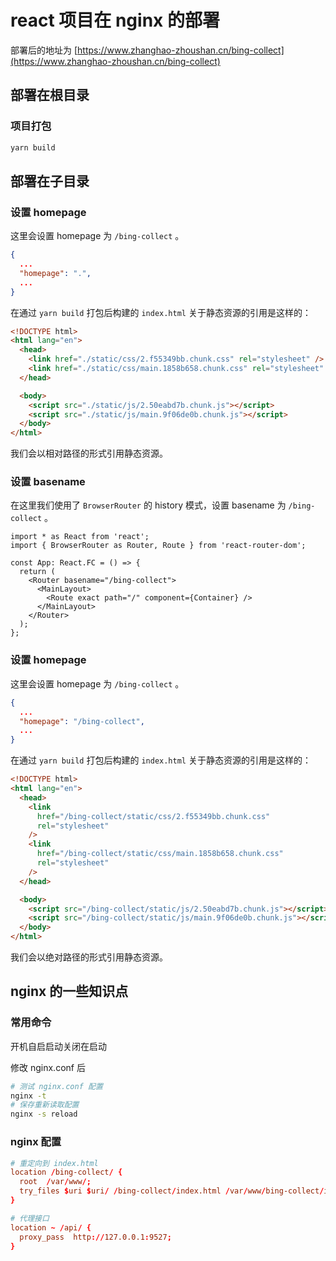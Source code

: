 # react 项目在 nginx 的部署

部署后的地址为 [https://www.zhanghao-zhoushan.cn/bing-collect](https://www.zhanghao-zhoushan.cn/bing-collect)

## 部署在根目录

### 项目打包

```bash
yarn build
```

## 部署在子目录

### 设置 homepage

这里会设置 homepage 为 `/bing-collect` 。

```json
{
  ...
  "homepage": ".",
  ...
}

```

在通过 `yarn build` 打包后构建的 `index.html` 关于静态资源的引用是这样的：

```html
<!DOCTYPE html>
<html lang="en">
  <head>
    <link href="./static/css/2.f55349bb.chunk.css" rel="stylesheet" />
    <link href="./static/css/main.1858b658.chunk.css" rel="stylesheet" />
  </head>

  <body>
    <script src="./static/js/2.50eabd7b.chunk.js"></script>
    <script src="./static/js/main.9f06de0b.chunk.js"></script>
  </body>
</html>
```

我们会以相对路径的形式引用静态资源。

### 设置 basename

在这里我们使用了 `BrowserRouter` 的 history 模式，设置 basename 为 `/bing-collect` 。

```tsx
import * as React from 'react';
import { BrowserRouter as Router, Route } from 'react-router-dom';

const App: React.FC = () => {
  return (
    <Router basename="/bing-collect">
      <MainLayout>
        <Route exact path="/" component={Container} />
      </MainLayout>
    </Router>
  );
};
```

### 设置 homepage

这里会设置 homepage 为 `/bing-collect` 。

```json
{
  ...
  "homepage": "/bing-collect",
  ...
}

```

在通过 `yarn build` 打包后构建的 `index.html` 关于静态资源的引用是这样的：

```html
<!DOCTYPE html>
<html lang="en">
  <head>
    <link
      href="/bing-collect/static/css/2.f55349bb.chunk.css"
      rel="stylesheet"
    />
    <link
      href="/bing-collect/static/css/main.1858b658.chunk.css"
      rel="stylesheet"
    />
  </head>

  <body>
    <script src="/bing-collect/static/js/2.50eabd7b.chunk.js"></script>
    <script src="/bing-collect/static/js/main.9f06de0b.chunk.js"></script>
  </body>
</html>
```

我们会以绝对路径的形式引用静态资源。

## nginx 的一些知识点

### 常用命令

开机自启启动关闭在启动

修改 nginx.conf 后

```bash
# 测试 nginx.conf 配置
nginx -t
# 保存重新读取配置
nginx -s reload
```

### nginx 配置

```conf
# 重定向到 index.html
location /bing-collect/ {
  root  /var/www/;
  try_files $uri $uri/ /bing-collect/index.html /var/www/bing-collect/index.html;
}

# 代理接口
location ~ /api/ {
  proxy_pass  http://127.0.0.1:9527;
}
```
